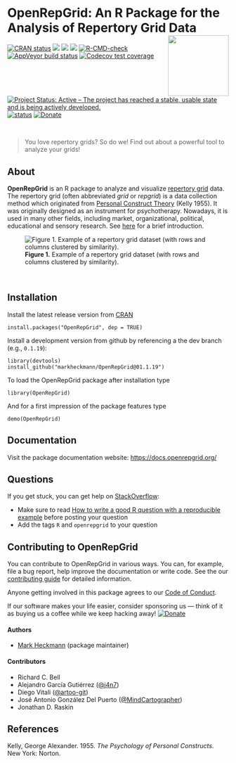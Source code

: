 
<!-- README.md is generated from README.Rmd. Please edit that file -->

# OpenRepGrid: An R Package for the Analysis of Repertory Grid Data <a href="https://docs.openrepgrid.org"><img src="man/figures/logo.png" align="right" height="138" /></a>

<!-- badges: start -->

[![CRAN
status](https://www.r-pkg.org/badges/version/OpenRepGrid)](https://CRAN.R-project.org/package=OpenRepGrid)
[![](https://cranlogs.r-pkg.org/badges/OpenRepGrid)](https://cran.rstudio.com/web/packages/OpenRepGrid/index.html)
[![](http://cranlogs.r-pkg.org/badges/grand-total/OpenRepGrid)](https://cran.r-project.org/package=OpenRepGrid)
[![](https://img.shields.io/badge/devel-v0.1.18-blue.svg)](https://github.com/markheckmann/OpenRepGrid)
[![R-CMD-check](https://github.com/markheckmann/OpenRepGrid/actions/workflows/R-CMD-check.yaml/badge.svg)](https://github.com/markheckmann/OpenRepGrid/actions/workflows/R-CMD-check.yaml)
[![AppVeyor build
status](https://ci.appveyor.com/api/projects/status/github/markheckmann/OpenRepGrid?branch=master&svg=true)](https://ci.appveyor.com/project/markheckmann/OpenRepGrid)
[![Codecov test
coverage](https://codecov.io/gh/markheckmann/OpenRepGrid/branch/master/graph/badge.svg)](https://codecov.io/gh/markheckmann/OpenRepGrid?branch=master)
[![Project Status: Active – The project has reached a stable, usable
state and is being actively
developed.](https://www.repostatus.org/badges/latest/active.svg)](https://www.repostatus.org/#active)
[![status](https://joss.theoj.org/papers/88b1ba29095623f416d9fe944afe5cd8/status.svg)](https://joss.theoj.org/papers/88b1ba29095623f416d9fe944afe5cd8)
[![Donate](https://img.shields.io/badge/Donate-❤-EA4AAA)](https://github.com/sponsors/markheckmann)

<!-- badges: end -->

<br>

> You love repertory grids? So do we! Find out about a powerful tool to
> analyze your grids!

## About

**OpenRepGrid** is an R package to analyze and visualize [repertory
grid](https://en.wikipedia.org/wiki/Repertory_grid) data. The repertory
grid (often abbreviated *grid* or *repgrid*) is a data collection method
which originated from [Personal Construct
Theory](https://en.wikipedia.org/wiki/Personal_construct_theory) (Kelly
1955). It was originally designed as an instrument for psychotherapy.
Nowadays, it is used in many other fields, including market,
organizational, political, educational and sensory research. See
[here](https://docs.openrepgrid.org/articles/web/intro) for a brief
introduction.

<figure>
<img src="man/figures/bertin-clustered.png"
alt="Figure 1. Example of a repertory grid dataset (with rows and columns clustered by similarity)." />
<figcaption aria-hidden="true"><strong>Figure 1.</strong> Example of a
repertory grid dataset (with rows and columns clustered by
similarity).</figcaption>
</figure>

<br>

## Installation

Install the latest release version from
[CRAN](https://cran.r-project.org/web/packages/OpenRepGrid/index.html)

    install.packages("OpenRepGrid", dep = TRUE)

Install a development version from github by referencing a the dev
branch (e.g., `0.1.19`):

    library(devtools)
    install_github("markheckmann/OpenRepGrid@01.1.19") 

To load the OpenRepGrid package after installation type

    library(OpenRepGrid) 

And for a first impression of the package features type

    demo(OpenRepGrid)

## Documentation

Visit the package documentation website: <https://docs.openrepgrid.org/>

## Questions

If you get stuck, you can get help on
[StackOverflow](https://stackoverflow.com/):

- Make sure to read [How to write a good R question with a reproducible
  example](https://stackoverflow.com/collectives/r-language/articles/76995406/how-to-write-a-good-r-question-with-a-reproducible-example)
  before posting your question
- Add the tags `R` and `openrepgrid` to your question

## Contributing to OpenRepGrid

You can contribute to OpenRepGrid in various ways. You can, for example,
file a bug report, help improve the documentation or write code. See the
our [contributing guide](https://docs.openrepgrid.org/CONTRIBUTING.html)
for detailed information.

Anyone getting involved in this package agrees to our [Code of
Conduct](https://github.com/markheckmann/OpenRepGrid/blob/master/CODE_OF_CONDUCT.md).

If our software makes your life easier, consider sponsoring us — think
of it as buying us a coffee while we keep hacking away!
[![Donate](https://img.shields.io/badge/Donate-❤-EA4AAA)](https://github.com/sponsors/markheckmann)

#### Authors

- [Mark Heckmann](https://markheckmann.de) (package maintainer)

#### Contributors

- Richard C. Bell
- Alejandro García Gutiérrez ([@j4n7](https://github.com/j4n7))
- Diego Vitali ([@artoo-git](https://github.com/artoo-git))
- José Antonio González Del Puerto
  ([@MindCartographer](https://github.com/MindCartographer))
- Jonathan D. Raskin

## References

Kelly, George Alexander. 1955. *The Psychology of Personal Constructs*.
New York: Norton.
